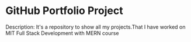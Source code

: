 # GitHub Portfolio Project
Description: It's a repository to show all my projects.That I have worked on MIT Full Stack Development with MERN course
